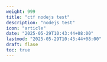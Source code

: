 ```yaml
---
weight: 999
title: "ctf nodejs test"
description: "nodejs test"
icon: "article"
date: "2025-05-29T10:43:44+08:00"
lastmod: "2025-05-29T10:43:44+08:00"
draft: flase
toc: true
---
```

